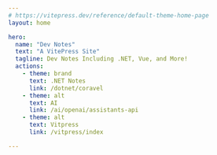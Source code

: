 ```yaml
---
# https://vitepress.dev/reference/default-theme-home-page
layout: home

hero:
  name: "Dev Notes"
  text: "A VitePress Site"
  tagline: Dev Notes Including .NET, Vue, and More!
  actions:
    - theme: brand
      text: .NET Notes
      link: /dotnet/coravel
    - theme: alt
      text: AI
      link: /ai/openai/assistants-api
    - theme: alt
      text: Vitpress
      link: /vitpress/index

---
```



